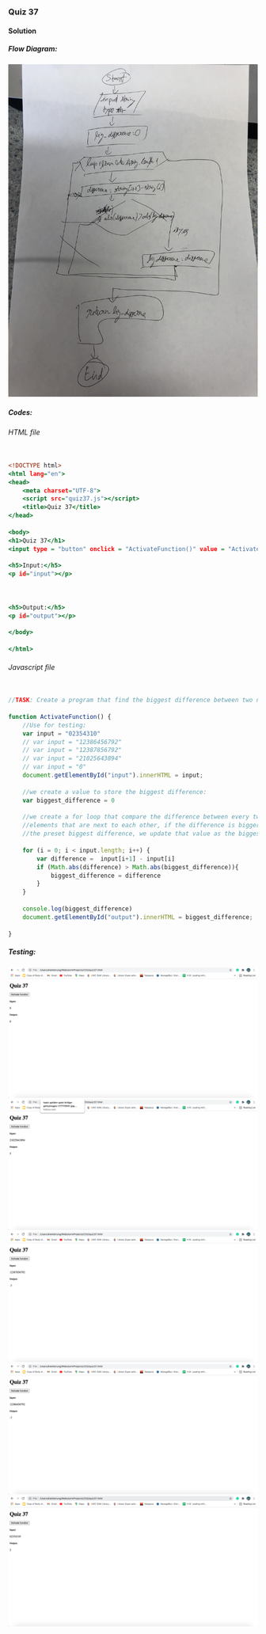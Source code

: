 ### Quiz 37


#### Solution

##### Flow Diagram:

![](https://github.com/BrightChanges/Unit-4/blob/main/IMG_0454.jpg)

##### Codes:

###### HTML file
```.html

<!DOCTYPE html>
<html lang="en">
<head>
    <meta charset="UTF-8">
    <script src="quiz37.js"></script>
    <title>Quiz 37</title>
</head>

<body>
<h1>Quiz 37</h1>
<input type = "button" onclick = "ActivateFunction()" value = "Activate function">

<h5>Input:</h5>
<p id="input"></p>



<h5>Output:</h5>
<p id="output"></p>

</body>

</html>

```

###### Javascript file
```.js

//TASK: Create a program that find the biggest difference between two numbers from a string:

function ActivateFunction() {
    //Use for testing:
    var input = "02354310"
    // var input = "12386456792"
    // var input = "12387856792"
    // var input = "21025643894"
    // var input = "0"
    document.getElementById("input").innerHTML = input;

    //we create a value to store the biggest difference:
    var biggest_difference = 0

    //we create a for loop that compare the difference between every two
    //elements that are next to each other, if the difference is bigger than
    //the preset biggest difference, we update that value as the biggest difference:

    for (i = 0; i < input.length; i++) {
        var difference =  input[i+1] - input[i]
        if (Math.abs(difference) > Math.abs(biggest_difference)){
            biggest_difference = difference
        }
    }

    console.log(biggest_difference)
    document.getElementById("output").innerHTML = biggest_difference;

}


```

##### Testing:

![](https://github.com/BrightChanges/Unit-4/blob/main/Screen%20Shot%200003-04-30%20at%2014.08.23.png)
![](https://github.com/BrightChanges/Unit-4/blob/main/Screen%20Shot%200003-04-30%20at%2014.08.00.png)
![](https://github.com/BrightChanges/Unit-4/blob/main/Screen%20Shot%200003-04-30%20at%2014.07.05.png)
![](https://github.com/BrightChanges/Unit-4/blob/main/Screen%20Shot%200003-04-30%20at%2014.06.40.png)
![](https://github.com/BrightChanges/Unit-4/blob/main/Screen%20Shot%200003-04-30%20at%2014.06.04.png)

